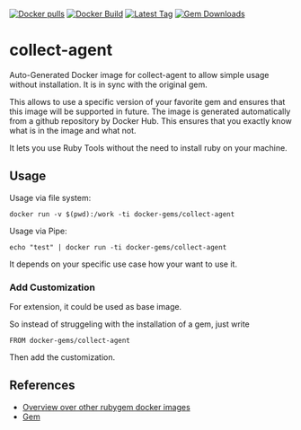 [![Docker pulls](https://img.shields.io/docker/pulls/rubygem/collect-agent.svg)](https://hub.docker.com/r/rubygem/collect-agent/)
[![Docker Build](https://img.shields.io/docker/automated/rubygem/collect-agent.svg)](https://hub.docker.com/r/rubygem/collect-agent/)
[![Latest Tag](https://img.shields.io/github/tag/docker-rubygem/collect-agent.svg)](https://hub.docker.com/r/rubygem/collect-agent/)
[![Gem Downloads](https://img.shields.io/gem/dt/collect-agent.svg)](https://rubygems.org/gems/collect-agent/)
# collect-agent

Auto-Generated Docker image for collect-agent to allow simple usage without installation.
It is in sync with the original gem.

This allows to use a specific version of your favorite gem and ensures that this image will be supported in future.
The image is generated automatically from a github repository by Docker Hub.
This ensures that you exactly know what is in the image and what not.

It lets you use Ruby Tools without the need to install ruby on your machine.

## Usage

Usage via file system:

`docker run -v $(pwd):/work -ti docker-gems/collect-agent`

Usage via Pipe:

`echo "test" | docker run -ti docker-gems/collect-agent`

It depends on your specific use case how your want to use it.

### Add Customization

For extension, it could be used as base image.

So instead of struggeling with the installation of a gem, just write

`FROM docker-gems/collect-agent`

Then add the customization.

## References

 - [Overview over other rubygem docker images](https://github.com/thinkbot/docker-rubygem)
 - [Gem](https://rubygems.org/gems/collect-agent/)
